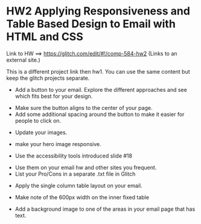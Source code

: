 # HW2 Applying Responsiveness and Table Based Design to Email with HTML and CSS

Link to HW ==> https://glitch.com/edit/#!/comp-584-hw2 (Links to an external site.) 

This is a different project link then hw1. You can use the same content but keep the glitch projects separate. 

- Add a button to your email. Explore the different approaches and see which fits best for your design. 
* Make sure the button aligns to the center of your page.
* Add some additional spacing around the button to make it easier for people to click on. 
- Update your images.
* make your hero image responsive.
- Use the accessibility tools introduced slide #18 
* Use them on your email hw and other sites you frequent.
* List your Pro/Cons in a separate .txt file in Glitch
- Apply the single column table layout on your email.
* Make note of the 600px width on the inner fixed table
- Add a background image to one of the areas in your email page that has text.
